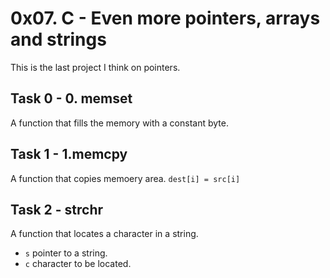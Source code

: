# 0x07. C - Even more pointers, arrays and strings

This is the last project I think on pointers.

## Task 0 - 0. memset
A function that fills the memory with a constant byte.

## Task 1 - 1.memcpy
A function that copies memoery area. ```dest[i] = src[i]```

## Task 2 - strchr
A function that locates a character in a string. 
- ```s``` pointer to a string.
- ```c``` character to be located.

